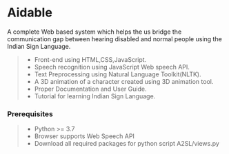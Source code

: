 # Aidable
A complete Web based system which helps the us bridge the communication gap between hearing disabled and normal people using the Indian Sign Language.

>- Front-end using HTML,CSS,JavaScript.
>- Speech recognition using JavaScript Web speech API.
>- Text Preprocessing using Natural Language Toolkit(NLTK).
>- A 3D animation of a character created using 3D animation tool.
>- Proper Documentation and User Guide.
>- Tutorial for learning Indian Sign Language.


### Prerequisites

>- Python >= 3.7
>- Browser supports Web Speech API
>- Download all required packages for python script A2SL/views.py





